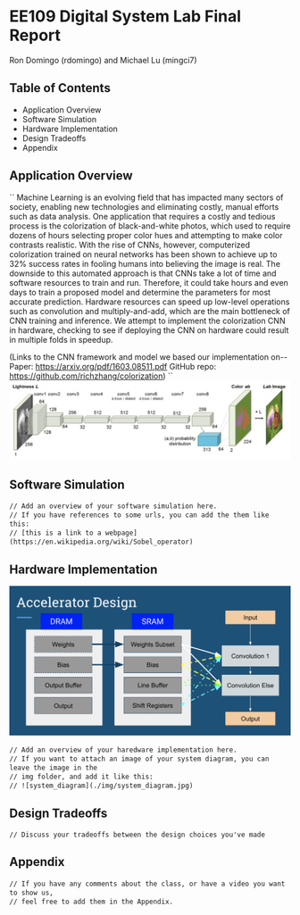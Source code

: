 # EE109 Digital System Lab Final Report
Ron Domingo (rdomingo) and Michael Lu (mingci7)

## Table of Contents
- Application Overview
- Software Simulation
- Hardware Implementation
- Design Tradeoffs
- Appendix

## Application Overview
``
Machine Learning is an evolving field that has impacted many sectors of society, enabling new technologies and eliminating costly, manual efforts such as data analysis. One application that requires a costly and tedious process is the colorization of black-and-white photos, which used to require dozens of hours selecting proper color hues and attempting to make color contrasts realistic. With the rise of CNNs, however, computerized colorization trained on neural networks has been shown to achieve up to 32% success rates in fooling humans into believing the image is real. The downside to this automated approach is that CNNs take a lot of time and software resources to train and run. Therefore, it could take hours and even days to train a proposed model and determine the parameters for most accurate prediction. Hardware resources can speed up low-level operations such as convolution and multiply-and-add, which are the main bottleneck of CNN training and inference. We attempt to implement the colorization CNN in hardware, checking to see if deploying the CNN on hardware could result in multiple folds in speedup.

(Links to the CNN framework and model we based our implementation on--
Paper: https://arxiv.org/pdf/1603.08511.pdf
GitHub repo: https://github.com/richzhang/colorization)
``
![system_diagram](./img/colorization_CNN_model.png)
## Software Simulation 
```
// Add an overview of your software simulation here.
// If you have references to some urls, you can add the them like this: 
// [this is a link to a webpage](https://en.wikipedia.org/wiki/Sobel_operator)
```

## Hardware Implementation
![system_diagram](./img/hardware_design.png)
```
// Add an overview of your haredware implementation here.
// If you want to attach an image of your system diagram, you can leave the image in the 
// img folder, and add it like this: 
// ![system_diagram](./img/system_diagram.jpg)

```

## Design Tradeoffs
```
// Discuss your tradeoffs between the design choices you've made
```

## Appendix
```
// If you have any comments about the class, or have a video you want to show us, 
// feel free to add them in the Appendix.
```
